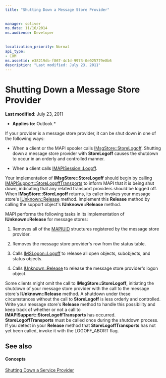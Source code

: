 ```yaml
---
title: "Shutting Down a Message Store Provider"
 
 
manager: soliver
ms.date: 11/16/2014
ms.audience: Developer
 
 
localization_priority: Normal
api_type:
- COM
ms.assetid: e38219db-f867-4c1d-9973-0e025779e8b6
description: "Last modified: July 23, 2011"
---
```


# Shutting Down a Message Store Provider

 **Last modified:** July 23, 2011 
  
 * **Applies to:** Outlook * 
  
If your provider is a message store provider, it can be shut down in one of the following ways:
  
- When a client or the MAPI spooler calls [IMsgStore::StoreLogoff](imsgstore-storelogoff.md). Shutting down a message store provider with **StoreLogoff** causes the shutdown to occur in an orderly and controlled manner. 
    
- When a client calls [IMAPISession::Logoff](imapisession-logoff.md). 
    
Your implementation of **IMsgStore::StoreLogoff** should begin by calling [IMAPISupport::StoreLogoffTransports](imapisupport-storelogofftransports.md) to inform MAPI that it is being shut down, indicating that any related transport providers should be logged off. When **IMsgStore::StoreLogoff** returns, its caller invokes your message store's [IUnknown::Release](http://msdn.microsoft.com/library/4b494c6f-f0ee-4c35-ae45-ed956f40dc7a%28Office.15%29.aspx) method. Implement this **Release** method by calling the support object's **IUnknown::Release** method. 
  
MAPI performs the following tasks in its implementation of **IUnknown::Release** for message stores: 
  
1. Removes all of the [MAPIUID](mapiuid.md) structures registered by the message store provider. 
    
2. Removes the message store provider's row from the status table.
    
3. Calls [IMSLogon::Logoff](imslogon-logoff.md) to release all open objects, subobjects, and status objects. 
    
4. Calls [IUnknown::Release](http://msdn.microsoft.com/library/4b494c6f-f0ee-4c35-ae45-ed956f40dc7a%28Office.15%29.aspx) to release the message store provider's logon object. 
    
Some clients might omit the call to **IMsgStore::StoreLogoff**, initiating the shutdown of your message store provider with the call to the message store's **IUnknown::Release** method. A shutdown under these circumstances without the call to **StoreLogoff** is less orderly and controlled. Write your message store's **Release** method to handle this possibility and keep track of whether or not a call to **IMAPISupport::StoreLogoffTransports** has occurred. **StoreLogoffTransports** must be called once during the shutdown process. If you detect in your **Release** method that **StoreLogoffTransports** has not yet been called, invoke it with the LOGOFF_ABORT flag. 
  
## See also

#### Concepts

[Shutting Down a Service Provider](shutting-down-a-service-provider.md)

